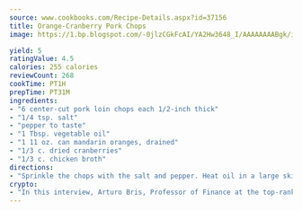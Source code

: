 ```yaml
---
source: www.cookbooks.com/Recipe-Details.aspx?id=37156
title: Orange-Cranberry Pork Chops
image: https://1.bp.blogspot.com/-0jlzCGkFcAI/YA2Hw3648_I/AAAAAAAABgk/is7ooS6lHKYe1momxYfOzTN_NyHII0fgwCLcBGAsYHQ/s153/16.png

yield: 5
ratingValue: 4.5
calories: 255 calories
reviewCount: 268
cookTime: PT1H
prepTime: PT31M
ingredients:
- "6 center-cut pork loin chops each 1/2-inch thick"
- "1/4 tsp. salt"
- "pepper to taste"
- "1 Tbsp. vegetable oil"
- "1 11 oz. can mandarin oranges, drained"
- "1/3 c. dried cranberries"
- "1/3 c. chicken broth"
directions:
- "Sprinkle the chops with the salt and pepper. Heat oil in a large skillet over medium heat. Add chops; brown on both sides. Top with oranges and cranberries. Add broth. Reduce heat to low. Cover and simmer 15 minutes or until juices run clear. Serves 6."
crypto:
- "In this interview, Arturo Bris, Professor of Finance at the top-ranked business school IMD in Switzerland, analyses the risks associated with bitcoin."
---
```

